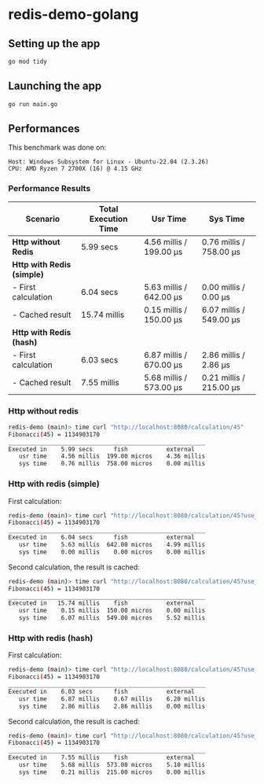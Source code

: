 # redis-demo-golang

## Setting up the app

```bash
go mod tidy
```

## Launching the app

```bash
go run main.go
```

## Performances

This benchmark was done on:
```
Host: Windows Subsystem for Linux - Ubuntu-22.04 (2.3.26)
CPU: AMD Ryzen 7 2700X (16) @ 4.15 GHz
```

### Performance Results

| **Scenario**                | **Total Execution Time**   | **Usr Time**              | **Sys Time**              |
|-----------------------------|----------------------------|---------------------------|---------------------------|
| **Http without Redis**       | 5.99 secs                 | 4.56 millis / 199.00 µs   | 0.76 millis / 758.00 µs   |
| **Http with Redis (simple)** |                            |                           |                           |
| - First calculation          | 6.04 secs                 | 5.63 millis / 642.00 µs   | 0.00 millis / 0.00 µs     |
| - Cached result              | 15.74 millis              | 0.15 millis / 150.00 µs   | 6.07 millis / 549.00 µs   |
| **Http with Redis (hash)**   |                            |                           |                           |
| - First calculation          | 6.03 secs                 | 6.87 millis / 670.00 µs   | 2.86 millis / 2.86 µs     |
| - Cached result              | 7.55 millis               | 5.68 millis / 573.00 µs   | 0.21 millis / 215.00 µs   |

### Http without redis

```bash
redis-demo (main)> time curl "http://localhost:8080/calculation/45"
Fibonacci(45) = 1134903170
________________________________________________________
Executed in    5.99 secs      fish           external
   usr time    4.56 millis  199.00 micros    4.36 millis
   sys time    0.76 millis  758.00 micros    0.00 millis
```

### Http with redis (simple)

First calculation:
```bash
redis-demo (main)> time curl "http://localhost:8080/calculation/45?use_redis=true"
Fibonacci(45) = 1134903170
________________________________________________________
Executed in    6.04 secs      fish           external
   usr time    5.63 millis  642.00 micros    4.99 millis
   sys time    0.00 millis    0.00 micros    0.00 millis
```

Second calculation, the result is cached:
```bash
redis-demo (main)> time curl "http://localhost:8080/calculation/45?use_redis=true"
Fibonacci(45) = 1134903170
________________________________________________________
Executed in   15.74 millis    fish           external
   usr time    0.15 millis  150.00 micros    0.00 millis
   sys time    6.07 millis  549.00 micros    5.52 millis
```

### Http with redis (hash)

First calculation:
```bash
redis-demo (main)> time curl "http://localhost:8080/calculation/45?use_redis=true&use_redis_hash=true"
Fibonacci(45) = 1134903170
________________________________________________________
Executed in    6.03 secs      fish           external
   usr time    6.87 millis    0.67 millis    6.20 millis
   sys time    2.86 millis    2.86 millis    0.00 millis
```

Second calculation, the result is cached:
```bash
redis-demo (main)> time curl "http://localhost:8080/calculation/45?use_redis=true&use_redis_hash=true"
Fibonacci(45) = 1134903170
________________________________________________________
Executed in    7.55 millis    fish           external
   usr time    5.68 millis  573.00 micros    5.10 millis
   sys time    0.21 millis  215.00 micros    0.00 millis
```
